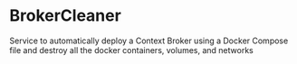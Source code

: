 # BrokerCleaner
Service to automatically deploy a Context Broker using a Docker Compose file and destroy all the docker containers, volumes, and networks
